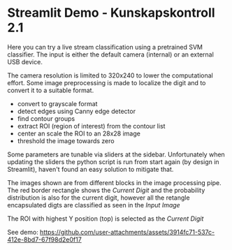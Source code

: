 # Streamlit Demo - Kunskapskontroll 2.1

Here you can try a live stream classification using a pretrained SVM classifier. The input is either the default camera (internal) or an external USB device. 

The camera resolution is limited to 320x240 to lower the computational effort. 
Some image preprocessing is made to localize the digit and to convert it to a suitable format.
 - convert to grayscale format
 - detect edges using Canny edge detector
 - find contour groups
 - extract ROI (region of interest) from the contour list
 - center an scale the ROI to an 28x28 image
 - threshold the image towards zero

 Some parameters are tunable via sliders at the sidebar. Unfortunately when updating the sliders the python script is run from start again (by design in Streamlit), haven't found an easy solution to mitigate that.

 The images shown are from different blocks in the image processing pipe. The red border rectangle shows the *Current Digit*
and the probability distribution is also for the current digit, however all the retangle encapsulated digts are classified as seen in the *Input Image*

The ROI with highest Y position (top) is selected as the *Current Digit* 

See demo:
https://github.com/user-attachments/assets/3914fc71-537c-412e-8bd7-67f98d2e0f17

